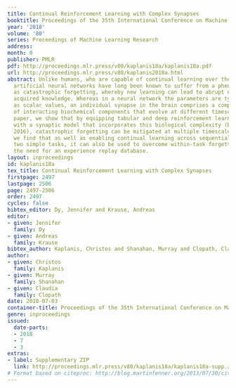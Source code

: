 ```yaml
---
title: Continual Reinforcement Learning with Complex Synapses
booktitle: Proceedings of the 35th International Conference on Machine Learning
year: '2018'
volume: '80'
series: Proceedings of Machine Learning Research
address: 
month: 0
publisher: PMLR
pdf: http://proceedings.mlr.press/v80/kaplanis18a/kaplanis18a.pdf
url: http://proceedings.mlr.press/v80/kaplanis2018a.html
abstract: Unlike humans, who are capable of continual learning over their lifetimes,
  artificial neural networks have long been known to suffer from a phenomenon known
  as catastrophic forgetting, whereby new learning can lead to abrupt erasure of previously
  acquired knowledge. Whereas in a neural network the parameters are typically modelled
  as scalar values, an individual synapse in the brain comprises a complex network
  of interacting biochemical components that evolve at different timescales. In this
  paper, we show that by equipping tabular and deep reinforcement learning agents
  with a synaptic model that incorporates this biological complexity (Benna & Fusi,
  2016), catastrophic forgetting can be mitigated at multiple timescales. In particular,
  we find that as well as enabling continual learning across sequential training of
  two simple tasks, it can also be used to overcome within-task forgetting by reducing
  the need for an experience replay database.
layout: inproceedings
id: kaplanis18a
tex_title: Continual Reinforcement Learning with Complex Synapses
firstpage: 2497
lastpage: 2506
page: 2497-2506
order: 2497
cycles: false
bibtex_editor: Dy, Jennifer and Krause, Andreas
editor:
- given: Jennifer
  family: Dy
- given: Andreas
  family: Krause
bibtex_author: Kaplanis, Christos and Shanahan, Murray and Clopath, Claudia
author:
- given: Christos
  family: Kaplanis
- given: Murray
  family: Shanahan
- given: Claudia
  family: Clopath
date: 2018-07-03
container-title: Proceedings of the 35th International Conference on Machine Learning
genre: inproceedings
issued:
  date-parts:
  - 2018
  - 7
  - 3
extras:
- label: Supplementary ZIP
  link: http://proceedings.mlr.press/v80/kaplanis18a/kaplanis18a-supp.zip
# Format based on citeproc: http://blog.martinfenner.org/2013/07/30/citeproc-yaml-for-bibliographies/
---
```

